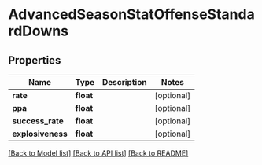 # AdvancedSeasonStatOffenseStandardDowns

## Properties
Name | Type | Description | Notes
------------ | ------------- | ------------- | -------------
**rate** | **float** |  | [optional] 
**ppa** | **float** |  | [optional] 
**success_rate** | **float** |  | [optional] 
**explosiveness** | **float** |  | [optional] 

[[Back to Model list]](../README.md#documentation-for-models) [[Back to API list]](../README.md#documentation-for-api-endpoints) [[Back to README]](../README.md)


